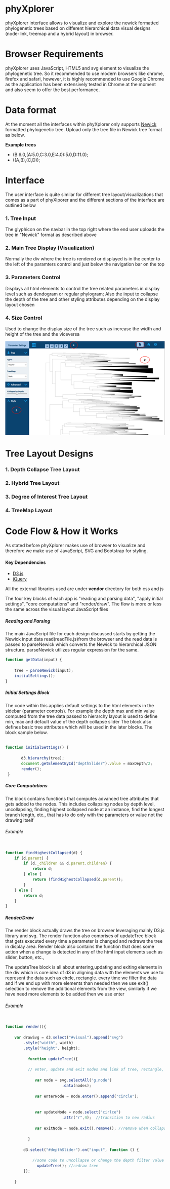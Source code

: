 

# **phyXplorer**

phyXplorer interface allows to visualize and explore the newick formatted phylogenetic trees based on different hierarchical data visual designs (node-link, treemap and a hybrid layout) in browser.


# **Browser Requirements**

phyXplorer uses JavaScript, HTML5 and svg element to visualize the phylogenetic tree. So it recommended to use modern browsers like chrome, firefox and safari, however, it is highly recommended to use Google Chrome as the application has been extensively tested in Chrome at the moment and also seem to offer the best performance.


# **Data format**

At the moment all the interfaces within phyXplorer only supports <a href="http://evolution.genetics.washington.edu/phylip/newicktree.html">Newick</a> formatted phylogenetic tree. Upload only the tree file in Newick tree format as below.
<p><b>Example trees </p></b>
<ul>
<li>(B:6.0,(A:5.0,C:3.0,E:4.0):5.0,D:11.0);
<li>((A,B),(C,D));
</ul>


# **Interface**

The user interface is quite similar for different tree layout/visualizations that comes as a part of phyXlporer and the different sections of the interface are outlined below


### 1. Tree Input

The glyphicon on the navbar in the top right where the end user uploads the tree in "Newick" format as described above

### 2. Main Tree Display (Visualization)

Normally the div where the tree is rendered or displayed is in the center to the left of the paramters control and just below the navigation bar on the top

### 3. Parameters Control

Displays all html elements to control the tree related parameters in display level such as dendogram or regular phylogram; Also the input to collapse the depth of the tree and other styling attributes
depending on the display layout chosen

### 4. Size Control

Used to change the display size of the tree such as increase the width and height of the tree and the viceversa


![alt text](assets/Interface_2.png "phyXplorer User Interface")


# **Tree Layout Designs**

### 1. Depth Collapse Tree Layout


### 2. Hybrid Tree Layout


### 3. Degree of Interest Tree Layout


### 4. TreeMap Layout



# **Code Flow & How it Works** #

As stated before phyXplorer makes use of browser to visualize and therefore we make use of JavaScript, SVG and Bootstrap for styling.

#### Key Dependencies
<ul>
<li> <a href="https://d3js.org/">D3.js </a>
<li> <a href="https://jquery.com/"> jQuery </a>
</ul>

All the external libraries used are under <b>vendor </b>directory for both css and js

The four key blocks of each app is "reading and parsing data", "apply initial settings", "core computations" and "render/draw". The flow is more or less the same across the visual layout JavaScript files

##### Reading and Parsing

The main JavaScript file for each design discussed starts by getting the Newick input data read(readFile.js)from the browser and the read data is passed to parseNewick which converts the Newick to hierarchical JSON structure. parseNewick utilizes regular expression for the same.

```javascript
function getData(input) {

    tree = parseNewick(input);
    initialSettings();
}

```

##### Initial Settings Block

The code within this applies default settings to the html elements in the sidebar (parameter controls). For example the depth max and min value computed from the tree data passed to hierarchy layout is used to define min, max and default value of the depth collapse slider
The block also defines basic tree attributes which will be used in the later blocks.
The block sample below.

```javascript

function initialSettings() {

       d3.hierarchy(tree);
       document.getElementById("depthSlider").value = maxDepth/2;
       render();
 }

```
##### Core Computations

The block contains functions that computes advanced tree attributes that gets added to the nodes. This includes collapsing nodes by depth level, uncollapsing, finding highest collapsed node at an instance, find the longest branch length, etc., that has to do only with the parameters or value not the drawing itself

###### Example
```javascript

function findHighestCollapsed(d) {
    if (d.parent) {
        if (d._children && d.parent.children) {
            return d;
        } else {
            return (findHighestCollapsed(d.parent));
        }
    } else {
        return d;
    }
}

```

##### Render/Draw

The render block actually draws the tree on browser leveraging mainly D3.js library and svg. The render function also comprises of updateTree block that gets executed every time a parameter is changed and redraws the tree in display area.
Render block also contains the function that does some action when a change is detected in any of the html input elements such as slider, button, etc.,

The updateTree block is all about entering,updating and exiting elements in the div which is core idea of d3 in aligning data with the elements we use to represent the data such as circle, rectangle.
every time we filter the data and if we end up with more elements than needed then we use exit() selection to remove the additional elements from the view, similarly if we have need more elements to be added then we use enter

###### Example

```javascript

function render(){

    var drawSvg = d3.select("#visual").append("svg")
        .style("width", width)
        .style("height", height);

          function updateTree(){

          // enter, update and exit nodes and link of tree, rectangle, etc., that are part of the layout

             var node = svg.selectAll('g.node')
                         .data(nodes);

             var enterNode = node.enter().append("circle");


             var updateNode = node.select("cirlce")
                         .attr("r",4);  //transition to new radius

             var exitNode = node.exit().remove(); //remove when collapsed the nodes not needed

          }

        d3.select("#depthSlider").on("input", function () {

            //some code to uncollapse or change the depth filter value
              updateTree(); //redraw tree
        });

    }
```

